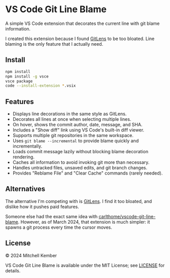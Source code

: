 # VS Code Git Line Blame

A simple VS Code extension that decorates the current line with git blame information.

I created this extension because I found [GitLens] to be too bloated. Line blaming is the only feature that I actually need.

## Install

```sh
npm install
npm install -g vsce
vsce package
code --install-extension *.vsix
```

## Features

- Displays line decorations in the same style as GitLens.
- Decorates all lines at once when selecting multiple lines.
- On hover, shows the commit author, date, message, and SHA.
- Includes a "Show diff" link using VS Code's built-in diff viewer.
- Supports multiple git repositories in the same workspace.
- Uses `git blame --incremental` to provide blame quickly and incrementally.
- Loads commit message lazily without blocking blame decoration rendering.
- Caches all information to avoid invoking git more than necessary.
- Handles untracked files, unsaved edits, and git branch changes.
- Provides "Reblame File" and "Clear Cache" commands (rarely needed).

## Alternatives

The alternative I'm competing with is [GitLens]. I find it too bloated, and dislike how it pushes paid features.

Someone else had the exact same idea with [carlthome/vscode-git-line-blame](https://github.com/carlthome/vscode-git-line-blame). However, as of March 2024, that extension is much simpler: it spawns a git process every time the cursor moves.

## License

© 2024 Mitchell Kember

VS Code Git Line Blame is available under the MIT License; see [LICENSE](LICENSE.md) for details.

[GitLens]: https://gitlens.amod.io
